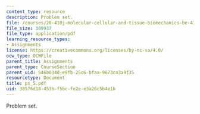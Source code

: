 ```yaml
---
content_type: resource
description: Problem set.
file: /courses/20-410j-molecular-cellular-and-tissue-biomechanics-be-410j-spring-2003/38576d18453bf5bcfe2ee3a26c5b4e1b_ps_5.pdf
file_size: 309937
file_type: application/pdf
learning_resource_types:
- Assignments
license: https://creativecommons.org/licenses/by-nc-sa/4.0/
ocw_type: OCWFile
parent_title: Assignments
parent_type: CourseSection
parent_uid: 546b034d-e9fb-25c6-bfaa-9673ca3a9f35
resourcetype: Document
title: ps_5.pdf
uid: 38576d18-453b-f5bc-fe2e-e3a26c5b4e1b
---
```

Problem set.